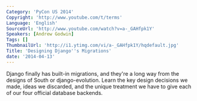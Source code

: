 ```yaml
---
Category: 'PyCon US 2014'
Copyright: 'http://www.youtube.com/t/terms'
Language: 'English'
SourceUrl: 'http://www.youtube.com/watch?v=a-_GAHfpk1Y'
Speakers: [Andrew Godwin]
Tags: []
ThumbnailUrl: 'http://i1.ytimg.com/vi/a-_GAHfpk1Y/hqdefault.jpg'
Title: 'Designing Django''s Migrations'
date: '2014-04-13'
---
```

Django finally has built-in migrations, and they're a long way from the designs of South or django-evolution. Learn the key design decisions we made, ideas we discarded, and the unique treatment we have to give each of our four official database backends.
